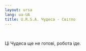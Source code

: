 ```yaml
---
layout: ursa
lang: ua-UA
title: U.R.S.A. Чудеса - Світло
---
```


<div id="nav-placeholder"></div>
<script>
$(function(){
  $("#nav-placeholder").load("/ursa_doc/navbar.html");
});
</script>

<br>

Ці Чудеса ще не готові, робота іде.
